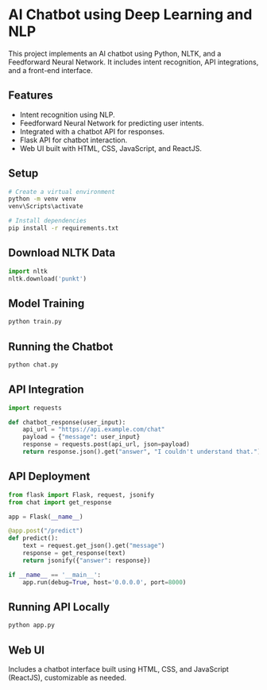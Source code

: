 # AI Chatbot using Deep Learning and NLP  
This project implements an AI chatbot using Python, NLTK, and a Feedforward Neural Network. It includes intent recognition, API integrations, and a front-end interface.

## Features  
- Intent recognition using NLP.  
- Feedforward Neural Network for predicting user intents.  
- Integrated with a chatbot API for responses.  
- Flask API for chatbot interaction.  
- Web UI built with HTML, CSS, JavaScript, and ReactJS.  

## Setup  

```bash
# Create a virtual environment  
python -m venv venv  
venv\Scripts\activate  

# Install dependencies  
pip install -r requirements.txt  
```

## Download NLTK Data  

```python
import nltk
nltk.download('punkt')
```

## Model Training  

```bash
python train.py  
```

## Running the Chatbot  

```bash
python chat.py  
```

## API Integration  

```python
import requests

def chatbot_response(user_input):
    api_url = "https://api.example.com/chat"
    payload = {"message": user_input}
    response = requests.post(api_url, json=payload)
    return response.json().get("answer", "I couldn't understand that.")
```

## API Deployment  

```python
from flask import Flask, request, jsonify
from chat import get_response

app = Flask(__name__)

@app.post("/predict")
def predict():
    text = request.get_json().get("message")
    response = get_response(text)
    return jsonify({"answer": response})

if __name__ == '__main__':
    app.run(debug=True, host='0.0.0.0', port=8000)
```

## Running API Locally  

```bash
python app.py  
```

## Web UI  
Includes a chatbot interface built using HTML, CSS, and JavaScript (ReactJS), customizable as needed.  
